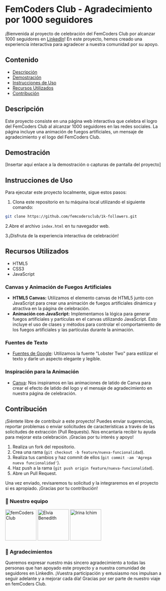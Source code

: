 # FemCoders Club - Agradecimiento por 1000 seguidores

¡Bienvenida al proyecto de celebración del FemCoders Club por alcanzar 1000 seguidores en [LinkedIn](https://www.linkedin.com/company/fem-coders-club/)! En este proyecto, hemos creado una experiencia interactiva para agradecer a nuestra comunidad por su apoyo.

## Contenido

- [Descripción](#descripción)
- [Demostración](#demostración)
- [Instrucciones de Uso](#instrucciones-de-uso)
- [Recursos Utilizados](#recursos-utilizados)
- [Contribución](#contribución)

## Descripción

Este proyecto consiste en una página web interactiva que celebra el logro del FemCoders Club al alcanzar 1000 seguidores en las redes sociales. La página incluye una animación de fuegos artificiales, un mensaje de agradecimiento y el logo del FemCoders Club.

## Demostración

[Insertar aquí enlace a la demostración o capturas de pantalla del proyecto]

## Instrucciones de Uso

Para ejecutar este proyecto localmente, sigue estos pasos:

1. Clona este repositorio en tu máquina local utilizando el siguiente comando:

```bash
git clone https://github.com/femcodersclub/1k-followers.git
```

2.Abre el archivo `index.html` en tu navegador web.

3.¡Disfruta de la experiencia interactiva de celebración!

## Recursos Utilizados

- HTML5
- CSS3
- JavaScript

### Canvas y Animación de Fuegos Artificiales

- **HTML5 Canvas:** Utilizamos el elemento canvas de HTML5 junto con JavaScript para crear una animación de fuegos artificiales dinámica y atractiva en la página de celebración.
- **Animación con JavaScript:** Implementamos la lógica para generar fuegos artificiales y partículas en el canvas utilizando JavaScript. Esto incluye el uso de clases y métodos para controlar el comportamiento de los fuegos artificiales y las partículas durante la animación.

### Fuentes de Texto

- [Fuentes de Google](https://fonts.google.com/): Utilizamos la fuente "Lobster Two" para estilizar el texto y darle un aspecto elegante y legible.

### Inspiración para la Animación

- [Canva](https://www.canva.com/): Nos inspiramos en las animaciones de latido de Canva para crear el efecto de latido del logo y el mensaje de agradecimiento en nuestra página de celebración.

## Contribución

¡Siéntete libre de contribuir a este proyecto! Puedes enviar sugerencias, reportar problemas o enviar solicitudes de características a través de las solicitudes de extracción (Pull Requests). Nos encantaría recibir tu ayuda para mejorar esta celebración. ¡Gracias por tu interés y apoyo!

1. Realiza un fork del repositorio.
2. Crea una rama (`git checkout -b feature/nueva-funcionalidad`).
3. Realiza tus cambios y haz commit de ellos (`git commit -am 'Agrega nueva funcionalidad'`).
4. Haz push a la rama (`git push origin feature/nueva-funcionalidad`).
5. Abre un Pull Request.

Una vez enviado, revisaremos tu solicitud y la integraremos en el proyecto si es apropiado. ¡Gracias por tu contribución!

### 👭 Nuestro equipo

<img src="https://avatars.githubusercontent.com/u/158848998?v=4" alt="femCoders Club" width="100px">
<img src="https://avatars.githubusercontent.com/u/116598037?v=4" alt="Elvia Benedith" width="100px">
<img src="https://avatars.githubusercontent.com/u/126028195?v=4" alt="Irina Ichim" width="100px">

### 🙏 Agradecimientos

Queremos expresar nuestro más sincero agradecimiento a todas las personas que han apoyado este proyecto y a nuestra comunidad de seguidores en LinkedIn. ¡Vuestra participación y entusiasmo nos impulsan a seguir adelante y a mejorar cada día! Gracias por ser parte de nuestro viaje en femCoders Club.
